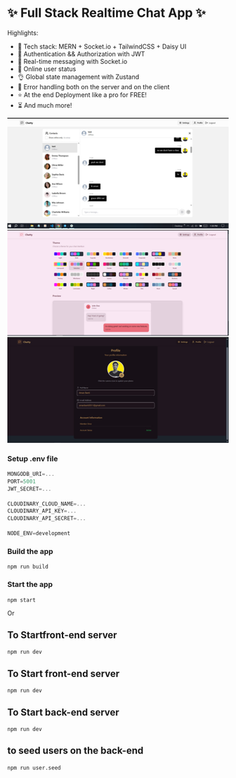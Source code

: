 # ✨ Full Stack Realtime Chat App ✨

Highlights:

- 🌟 Tech stack: MERN + Socket.io + TailwindCSS + Daisy UI
- 🎃 Authentication && Authorization with JWT
- 👾 Real-time messaging with Socket.io
- 🚀 Online user status
- 👌 Global state management with Zustand
- 🐞 Error handling both on the server and on the client
- ⭐ At the end Deployment like a pro for FREE!
- ⏳ And much more!

![Demo App](/frontend/public/photo_2025-06-18_13-32-17.jpg)
![Demo App](/frontend/public/photo_2025-06-18_13-32-28.jpg)
![Demo App](/frontend/public/photo_2025-06-18_13-35-21.jpg)


### Setup .env file

```js
MONGODB_URI=...
PORT=5001
JWT_SECRET=...

CLOUDINARY_CLOUD_NAME=...
CLOUDINARY_API_KEY=...
CLOUDINARY_API_SECRET=...

NODE_ENV=development
```

### Build the app

```shell
npm run build
```

### Start the app

```shell
npm start
```
Or

## To Startfront-end server
```shell
npm run dev
```

## To Start front-end server
```shell
npm run dev
```

## To Start back-end server
```shell
npm run dev
```
## to seed users on the back-end
```shell
npm run user.seed
```
